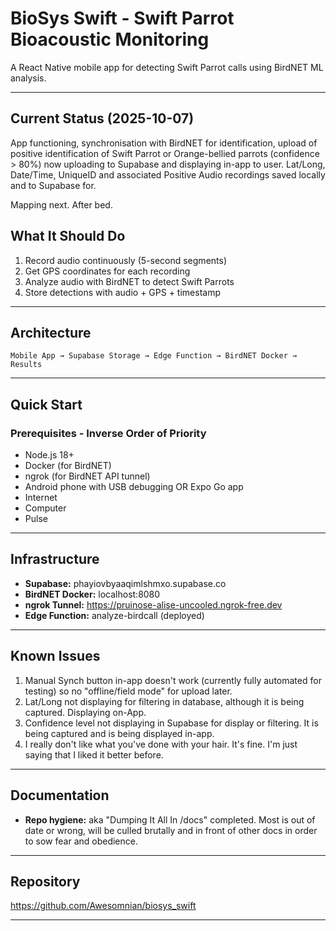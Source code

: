 # BioSys Swift - Swift Parrot Bioacoustic Monitoring

A React Native mobile app for detecting Swift Parrot calls using BirdNET ML analysis.

---

## Current Status (2025-10-07)
App functioning, synchronisation with BirdNET for identification, upload of positive identification of Swift Parrot or Orange-bellied parrots (confidence > 80%) now uploading to Supabase and displaying in-app to user. Lat/Long, Date/Time, UniqueID and associated Positive Audio recordings saved locally and to Supabase for.

Mapping next. After bed.

## What It Should Do

1. Record audio continuously (5-second segments)
2. Get GPS coordinates for each recording
3. Analyze audio with BirdNET to detect Swift Parrots
4. Store detections with audio + GPS + timestamp

---

## Architecture

```
Mobile App → Supabase Storage → Edge Function → BirdNET Docker → Results
```

---

## Quick Start

### Prerequisites - Inverse Order of Priority

- Node.js 18+
- Docker (for BirdNET)
- ngrok (for BirdNET API tunnel)
- Android phone with USB debugging OR Expo Go app
- Internet
- Computer
- Pulse

---

## Infrastructure

- **Supabase:** phayiovbyaaqimlshmxo.supabase.co
- **BirdNET Docker:** localhost:8080
- **ngrok Tunnel:** https://pruinose-alise-uncooled.ngrok-free.dev
- **Edge Function:** analyze-birdcall (deployed)

---

## Known Issues

1. Manual Synch button in-app doesn't work (currently fully automated for testing) so no "offline/field mode" for upload later.
2. Lat/Long not displaying for filtering in database, although it is being captured. Displaying on-App.
3. Confidence level not displaying in Supabase for display or filtering. It is being captured and is being displayed in-app.
4. I really don't like what you've done with your hair. It's fine. I'm just saying that I liked it better before.

---

## Documentation

- **Repo hygiene:** aka "Dumping It All In /docs" completed. Most is out of date or wrong, will be culled brutally and in front of other docs in order to sow fear and obedience.

---

## Repository

https://github.com/Awesomnian/biosys_swift

---



